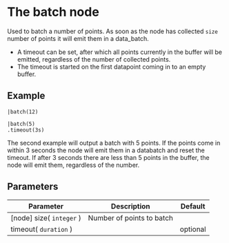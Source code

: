 The batch node
=====================

Used to batch a number of points. 
As soon as the node has collected `size` number of points it will emit them in a data_batch.

* A timeout can be set, after which all points currently in the buffer will be emitted, regardless of the number of collected points.
* The timeout is started on the first datapoint coming in to an empty buffer.

Example
-------

    |batch(12)
    
    |batch(5)
    .timeout(3s)

The second example will output a batch with 5 points. 
If the points come in within 3 seconds the node will emit them in a databatch and reset the timeout.
If after 3 seconds there are less than 5 points in the buffer, the node will emit them, regardless of the number.


Parameters
----------

Parameter     | Description | Default 
--------------|-------------|---------
[node] size( `integer` )| Number of points to batch |
timeout( `duration` )|   | optional 
 
